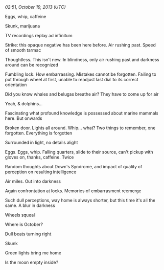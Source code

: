 *02:51, October 19, 2013 (UTC)*

Eggs, whip, caffeine

Skunk, marijuana

TV recordings replay ad infinitum

Strike: this opaque negative has been here before. Air rushing past. Speed of smooth tarmac

Thoughtless. This isn't new. In blindness, only air rushing past and darkness around can be recognized

Fumbling lock. How embarrassing. Mistakes cannot be forgotten. Failing to put through wheel at first, unable to readjust last dial to its correct orientation

Did you know whales and belugas breathe air? They have to come up for air

Yeah, & dolphins...

Fascinating what profound knowledge is possessed about marine mammals here. But onwards

Broken door. Lights all around. Whip... what? Two things to remember, one forgotten. Everything is forgotten

Surrounded in light, no details alight

Eggs. Eggs, whip. Falling quarters, slide to their source, can't pickup with gloves on, thanks, caffeine. Twice

Random thoughts about Down's Syndrome, and impact of quality of perception on resulting intelligence

Air miles. Out into darkness

Again confrontation at locks. Memories of embarrasment reemerge

Such dull perceptions, way home is always shorter, but this time it's all the same. A blur in darkness

Wheels squeal

Where is October?

Dull beats turning right

Skunk

Green lights bring me home

Is the moon empty inside?

